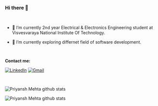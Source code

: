 ### Hi there 👋
<br>

- 🔭 I’m currently 2nd year Electrical & Electronics Engineering student at Visvesvaraya National Institute Of Technology.

- 🌱 I’m currently exploring differnet field of software development.
<br>

**Contact me:**

[![LinkedIn](https://img.shields.io/badge/LinkedIn-blue?style=for-the-badge&logo=Linkedin&logoColor=white)](https://www.linkedin.com/in/priyansh-mehta-37314a199/)
[![Gmail](https://img.shields.io/badge/Gmail-red?style=for-the-badge&logo=gmail&logoColor=white)](mailto:mehtapriyansh2000@gmail.com)


<br>

![Priyansh Mehta github stats](https://github-readme-stats.vercel.app/api?username=priyansh-design&show_icons=true&theme=radical)


![Priyansh Mehta github stats](https://github-readme-stats.vercel.app/api/top-langs/?username=priyansh-design&layout=compact&theme=dark)

